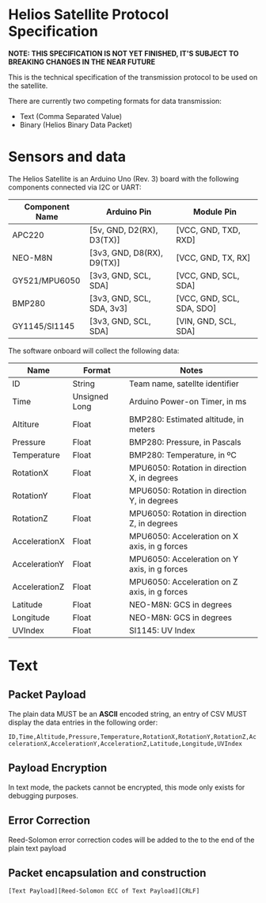 # Helios Satellite Protocol Specification

**NOTE: THIS SPECIFICATION IS NOT YET FINISHED, IT'S SUBJECT TO BREAKING CHANGES IN THE NEAR FUTURE**

This is the technical specification of the transmission protocol to be used on the satellite.

There are currently two competing formats for data transmission:
- Text (Comma Separated Value)
- Binary (Helios Binary Data Packet)

# Sensors and data

The Helios Satellite is an Arduino Uno (Rev. 3) board with the following components connected via I2C or UART:

| Component Name | Arduino Pin                | Module Pin                |
|----------------|----------------------------|---------------------------|
| APC220         | [5v, GND, D2(RX), D3(TX)]  | [VCC, GND, TXD, RXD]      |
| NEO-M8N        | [3v3, GND, D8(RX), D9(TX)] | [VCC, GND, TX, RX]        |
| GY521/MPU6050  | [3v3, GND, SCL, SDA]       | [VCC, GND, SCL, SDA]      |
| BMP280         | [3v3, GND, SCL, SDA, 3v3]  | [VCC, GND, SCL, SDA, SDO] |
| GY1145/SI1145  | [3v3, GND, SCL, SDA]       | [VIN, GND, SCL, SDA]      |

The software onboard will collect the following data:

| Name          | Format        | Notes                                        |
|---------------|---------------|----------------------------------------------|
| ID            | String        | Team name, satellte identifier               |
| Time          | Unsigned Long | Arduino Power-on Timer, in ms                |
| Altiture      | Float         | BMP280: Estimated altitude, in meters        |
| Pressure      | Float         | BMP280: Pressure, in Pascals                 |
| Temperature   | Float         | BMP280: Temperature, in ºC                   |
| RotationX     | Float         | MPU6050: Rotation in direction X, in degrees |
| RotationY     | Float         | MPU6050: Rotation in direction Y, in degrees |
| RotationZ     | Float         | MPU6050: Rotation in direction Z, in degrees |
| AccelerationX | Float         | MPU6050: Acceleration on X axis, in g forces |
| AccelerationY | Float         | MPU6050: Acceleration on Y axis, in g forces |
| AccelerationZ | Float         | MPU6050: Acceleration on Z axis, in g forces |
| Latitude      | Float         | NEO-M8N: GCS in degrees                      |
| Longitude     | Float         | NEO-M8N: GCS in degrees                      |
| UVIndex       | Float         | SI1145: UV Index                             |

# Text

## Packet Payload

The plain data MUST be an **ASCII** encoded string, an entry of CSV MUST display the data entries in the following order:

`ID,Time,Altitude,Pressure,Temperature,RotationX,RotationY,RotationZ,AccelerationX,AccelerationY,AccelerationZ,Latitude,Longitude,UVIndex`

## Payload Encryption

In text mode, the packets cannot be encrypted, this mode only exists for debugging purposes.

## Error Correction

Reed-Solomon error correction codes will be added to the to the end of the plain text payload

## Packet encapsulation and construction

`[Text Payload][Reed-Solomon ECC of Text Payload][CRLF]`
